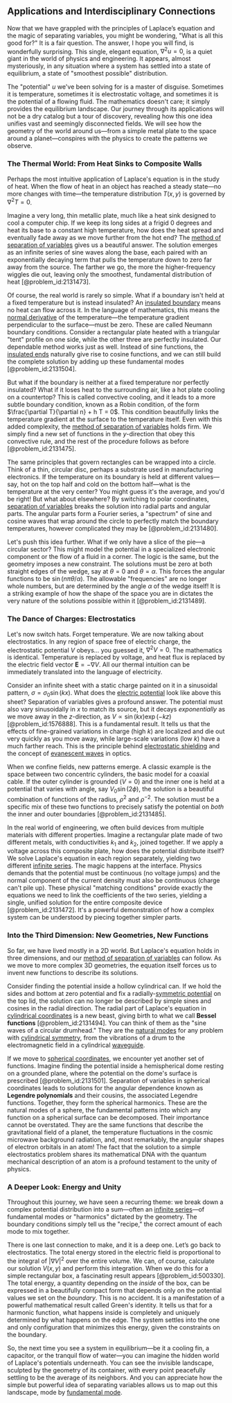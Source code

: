 ## Applications and Interdisciplinary Connections

Now that we have grappled with the principles of Laplace’s equation and the magic of separating variables, you might be wondering, "What is all this good for?" It is a fair question. The answer, I hope you will find, is wonderfully surprising. This single, elegant equation, $\nabla^2 u = 0$, is a quiet giant in the world of physics and engineering. It appears, almost mysteriously, in any situation where a system has settled into a state of equilibrium, a state of "smoothest possible" distribution.

The "potential" $u$ we've been solving for is a master of disguise. Sometimes it is temperature, sometimes it is electrostatic voltage, and sometimes it is the potential of a flowing fluid. The mathematics doesn't care; it simply provides the equilibrium landscape. Our journey through its applications will not be a dry catalog but a tour of discovery, revealing how this one idea unifies vast and seemingly disconnected fields. We will see how the geometry of the world around us—from a simple metal plate to the space around a planet—conspires with the physics to create the patterns we observe.

### The Thermal World: From Heat Sinks to Composite Walls

Perhaps the most intuitive application of Laplace's equation is in the study of heat. When the flow of heat in an object has reached a steady state—no more changes with time—the temperature distribution $T(x,y)$ is governed by $\nabla^2 T = 0$.

Imagine a very long, thin metallic plate, much like a heat sink designed to cool a computer chip. If we keep its long sides at a frigid $0$ degrees and heat its base to a constant high temperature, how does the heat spread and eventually fade away as we move further from the hot end? The [method of separation of variables](@article_id:196826) gives us a beautiful answer. The solution emerges as an infinite series of sine waves along the base, each paired with an exponentially decaying term that pulls the temperature down to zero far away from the source. The farther we go, the more the higher-frequency wiggles die out, leaving only the smoothest, fundamental distribution of heat [@problem_id:2131473].

Of course, the real world is rarely so simple. What if a boundary isn't held at a fixed temperature but is instead insulated? An [insulated boundary](@article_id:162230) means no heat can flow across it. In the language of mathematics, this means the [normal derivative](@article_id:169017) of the temperature—the temperature gradient perpendicular to the surface—must be zero. These are called Neumann boundary conditions. Consider a rectangular plate heated with a triangular "tent" profile on one side, while the other three are perfectly insulated. Our dependable method works just as well. Instead of sine functions, the [insulated ends](@article_id:169489) naturally give rise to cosine functions, and we can still build the complete solution by adding up these fundamental modes [@problem_id:2131504].

But what if the boundary is neither at a fixed temperature nor perfectly insulated? What if it loses heat to the surrounding air, like a hot plate cooling on a countertop? This is called convective cooling, and it leads to a more subtle boundary condition, known as a Robin condition, of the form $\frac{\partial T}{\partial n} + h T = 0$. This condition beautifully links the temperature gradient at the surface to the temperature itself. Even with this added complexity, the [method of separation of variables](@article_id:196826) holds firm. We simply find a new set of functions in the $y$-direction that obey this convective rule, and the rest of the procedure follows as before [@problem_id:2131475].

The same principles that govern rectangles can be wrapped into a circle. Think of a thin, circular disc, perhaps a substrate used in manufacturing electronics. If the temperature on its boundary is held at different values—say, hot on the top half and cold on the bottom half—what is the temperature at the very center? You might guess it's the average, and you'd be right! But what about elsewhere? By switching to polar coordinates, [separation of variables](@article_id:148222) breaks the solution into radial parts and angular parts. The angular parts form a Fourier series, a "spectrum" of sine and cosine waves that wrap around the circle to perfectly match the boundary temperatures, however complicated they may be [@problem_id:2131480].

Let's push this idea further. What if we only have a slice of the pie—a circular sector? This might model the potential in a specialized electronic component or the flow of a fluid in a corner. The logic is the same, but the geometry imposes a new constraint. The solutions must be zero at both straight edges of the wedge, say at $\theta=0$ and $\theta=\alpha$. This forces the angular functions to be $\sin(n\pi\theta/\alpha)$. The allowable "frequencies" are no longer whole numbers, but are determined by the angle $\alpha$ of the wedge itself! It is a striking example of how the shape of the space you are in dictates the very nature of the solutions possible within it [@problem_id:2131489].

### The Dance of Charges: Electrostatics

Let's now switch hats. Forget temperature. We are now talking about electrostatics. In any region of space free of electric charge, the electrostatic potential $V$ obeys... you guessed it, $\nabla^2 V = 0$. The mathematics is identical. Temperature is replaced by voltage, and heat flux is replaced by the electric field vector $\boldsymbol{E} = -\nabla V$. All our thermal intuition can be immediately translated into the language of electricity.

Consider an infinite sheet with a static charge painted on it in a sinusoidal pattern, $\sigma = \sigma_0 \sin(kx)$. What does the [electric potential](@article_id:267060) look like above this sheet? Separation of variables gives a profound answer. The potential must also vary sinusoidally in $x$ to match its source, but it decays *exponentially* as we move away in the $z$-direction, as $V \propto \sin(kx)\exp(-kz)$ [@problem_id:1576888]. This is a fundamental result. It tells us that the effects of fine-grained variations in charge (high $k$) are localized and die out very quickly as you move away, while large-scale variations (low $k$) have a much farther reach. This is the principle behind [electrostatic shielding](@article_id:191766) and the concept of [evanescent waves](@article_id:156219) in optics.

When we confine fields, new patterns emerge. A classic example is the space between two concentric cylinders, the basic model for a coaxial cable. If the outer cylinder is grounded ($V=0$) and the inner one is held at a potential that varies with angle, say $V_0 \sin(2\phi)$, the solution is a beautiful combination of functions of the radius, $\rho^2$ and $\rho^{-2}$. The solution must be a specific mix of these two functions to precisely satisfy the potential on *both* the inner and outer boundaries [@problem_id:2131485].

In the real world of engineering, we often build devices from multiple materials with different properties. Imagine a rectangular plate made of two different metals, with conductivities $k_1$ and $k_2$, joined together. If we apply a voltage across this composite plate, how does the potential distribute itself? We solve Laplace's equation in each region separately, yielding two different [infinite series](@article_id:142872). The magic happens at the interface. Physics demands that the potential must be continuous (no voltage jumps) and the normal component of the current density must also be continuous (charge can't pile up). These physical "matching conditions" provide exactly the equations we need to link the coefficients of the two series, yielding a single, unified solution for the entire composite device [@problem_id:2131472]. It's a powerful demonstration of how a complex system can be understood by piecing together simpler parts.

### Into the Third Dimension: New Geometries, New Functions

So far, we have lived mostly in a 2D world. But Laplace's equation holds in three dimensions, and our [method of separation of variables](@article_id:196826) can follow. As we move to more complex 3D geometries, the equation itself forces us to invent new functions to describe its solutions.

Consider finding the potential inside a hollow cylindrical can. If we hold the sides and bottom at zero potential and fix a radially-[symmetric potential](@article_id:148067) on the top lid, the solution can no longer be described by simple sines and cosines in the radial direction. The radial part of Laplace's equation in [cylindrical coordinates](@article_id:271151) is a new beast, giving birth to what we call **Bessel functions** [@problem_id:2131494]. You can think of them as the "sine waves of a circular drumhead." They are the [natural modes](@article_id:276512) for any problem with [cylindrical symmetry](@article_id:268685), from the vibrations of a drum to the electromagnetic field in a cylindrical [waveguide](@article_id:266074).

If we move to [spherical coordinates](@article_id:145560), we encounter yet another set of functions. Imagine finding the potential inside a hemispherical dome resting on a grounded plane, where the potential on the dome's surface is prescribed [@problem_id:2131501]. Separation of variables in spherical coordinates leads to solutions for the angular dependence known as **Legendre polynomials** and their cousins, the associated Legendre functions. Together, they form the spherical harmonics. These are the natural modes of a sphere, the fundamental patterns into which any function on a spherical surface can be decomposed. Their importance cannot be overstated. They are the same functions that describe the gravitational field of a planet, the temperature fluctuations in the cosmic microwave background radiation, and, most remarkably, the angular shapes of electron orbitals in an atom! The fact that the solution to a simple electrostatics problem shares its mathematical DNA with the quantum mechanical description of an atom is a profound testament to the unity of physics.

### A Deeper Look: Energy and Unity

Throughout this journey, we have seen a recurring theme: we break down a complex potential distribution into a sum—often an [infinite series](@article_id:142872)—of fundamental modes or "harmonics" dictated by the geometry. The boundary conditions simply tell us the "recipe," the correct amount of each mode to mix together.

There is one last connection to make, and it is a deep one. Let’s go back to electrostatics. The total energy stored in the electric field is proportional to the integral of $|\nabla V|^2$ over the entire volume. We can, of course, calculate our solution $V(x,y)$ and perform this integration. When we do this for a simple rectangular box, a fascinating result appears [@problem_id:500330]. The total energy, a quantity depending on the *inside* of the box, can be expressed in a beautifully compact form that depends only on the potential values we set on the *boundary*. This is no accident. It is a manifestation of a powerful mathematical result called Green's identity. It tells us that for a harmonic function, what happens inside is completely and uniquely determined by what happens on the edge. The system settles into the one and only configuration that minimizes this energy, given the constraints on the boundary.

So, the next time you see a system in equilibrium—be it a cooling fin, a capacitor, or the tranquil flow of water—you can imagine the hidden world of Laplace's potentials underneath. You can see the invisible landscape, sculpted by the geometry of its container, with every point peacefully settling to be the average of its neighbors. And you can appreciate how the simple but powerful idea of separating variables allows us to map out this landscape, mode by [fundamental mode](@article_id:164707).